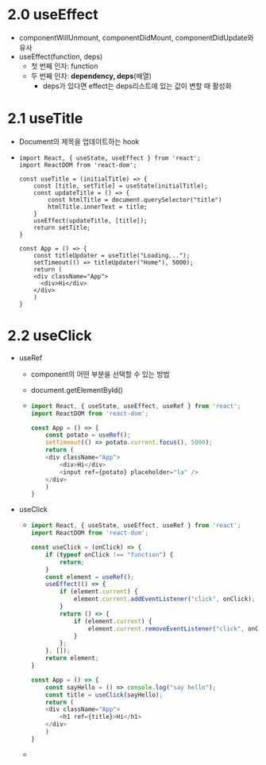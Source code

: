 # 2.0 useEffect

- componentWillUnmount, componentDidMount, componentDidUpdate와 유사
- useEffect(function, deps)
  - 첫 번째 인자: function
  - 두 번째 인자: **dependency, deps**(배열)
    - deps가 있다면 effect는 deps리스트에 있는 값이 변할 때 활성화



# 2.1 useTitle

- Document의 제목을 업데이트하는 hook

- ```react
  import React, { useState, useEffect } from 'react';
  import ReactDOM from 'react-dom';
  
  const useTitle = (initialTitle) => {
      const [title, setTitle] = useState(initialTitle);
      const updateTitle = () => {
          const htmlTitle = document.querySelector("title")
          htmlTitle.innerText = title;
      }
      useEffect(updateTitle, [title]);
      return setTitle;
  }
  
  const App = () => {
      const titleUpdater = useTitle("Loading...");
      setTimeout(() => titleUpdater("Home"), 5000);
      return (
      <div className="App">
      	<div>Hi</div>
      </div>
      )
  }
  ```



# 2.2 useClick

- useRef

  - component의 어떤 부분을 선택할 수 있는 방법

  - document.getElementById()

  - ```javascript
    import React, { useState, useEffect, useRef } from 'react';
    import ReactDOM from 'react-dom';
    
    const App = () => {
        const potato = useRef();
        setTimeout(() => potato.current.focus(), 5000);
        return (
        <div className="App">
        	<div>Hi</div>
            <input ref={potato} placeholder="la" />
        </div>
        )
    }
    ```

- useClick

  - ```javascript
    import React, { useState, useEffect, useRef } from 'react';
    import ReactDOM from 'react-dom';
    
    const useClick = (onClick) => {
        if (typeof onClick !== "function") {
            return;
        }
        const element = useRef();
        useEffect(() => {
            if (element.current) {
                element.current.addEventListener("click", onClick);
            }
            return () => {
                if (element.current) {
    	            element.current.removeEventListener("click", onClick);            
                }
            };
        }, []);
        return element;
    }
    
    const App = () => {
        const sayHello = () => console.log("say hello");
        const title = useClick(sayHello);
        return (
        <div className="App">
        	<h1 ref={title}>Hi</h1>
        </div>
        )
    }
    ```

  - 

